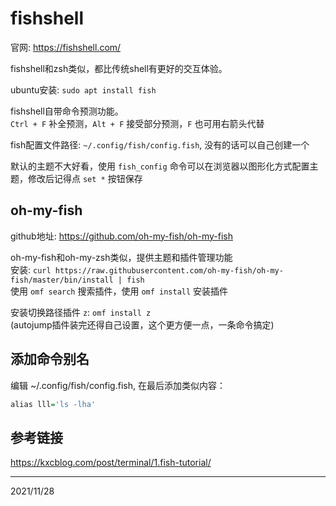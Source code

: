 # fishshell

官网: https://fishshell.com/  

fishshell和zsh类似，都比传统shell有更好的交互体验。  

ubuntu安装: `sudo apt install fish`  

fishshell自带命令预测功能。  
`Ctrl + F` 补全预测，`Alt + F` 接受部分预测，`F` 也可用右箭头代替  

fish配置文件路径: `~/.config/fish/config.fish`, 没有的话可以自己创建一个  

默认的主题不大好看，使用 `fish_config` 命令可以在浏览器以图形化方式配置主题，修改后记得点 `set *` 按钮保存  


## oh-my-fish
github地址: https://github.com/oh-my-fish/oh-my-fish  

oh-my-fish和oh-my-zsh类似，提供主题和插件管理功能  
安装: `curl https://raw.githubusercontent.com/oh-my-fish/oh-my-fish/master/bin/install | fish`  
使用 `omf search` 搜索插件，使用 `omf install` 安装插件  

安装切换路径插件 `z`: `omf install z`  
(autojump插件装完还得自己设置，这个更方便一点，一条命令搞定)  


## 添加命令别名
编辑 ~/.config/fish/config.fish, 在最后添加类似内容：  
```r
alias lll='ls -lha'
```


## 参考链接
https://kxcblog.com/post/terminal/1.fish-tutorial/  


---
2021/11/28  
